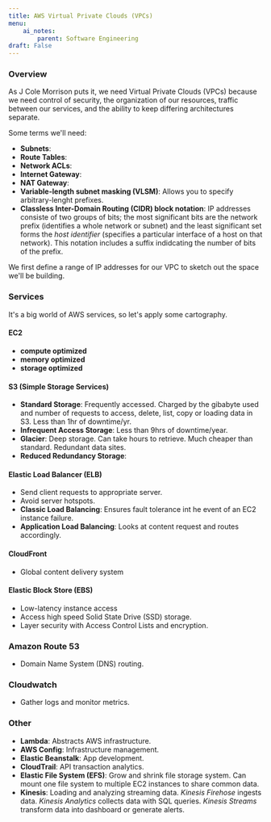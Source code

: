 ```yaml
---
title: AWS Virtual Private Clouds (VPCs)
menu:
    ai_notes:
        parent: Software Engineering
draft: False
---
```

### Overview

As J Cole Morrison puts it, we need Virtual Private Clouds (VPCs) because we need control
of security, the organization of our resources, traffic between our services, and the ability
to keep differing architectures separate. 

Some terms we'll need:
* **Subnets**:
* **Route Tables**:
* **Network ACLs**:
* **Internet Gateway**:
* **NAT Gateway**:
* **Variable-length subnet masking (VLSM)**: Allows you to specify arbitrary-lenght prefixes.
* **Classless Inter-Domain Routing (CIDR) block notation**: IP addresses consiste 
of two groups of bits; the most significant bits are the network prefix (identifies a 
whole network or subnet) and the least significant set forms the *host identifier* 
(specifies a particular interface of a host on that network). This notation includes
a suffix indidcating the number of bits of the prefix.

We first define a range of IP addresses for our VPC to sketch out the space we'll be building.

### Services
It's a big world of AWS services, so let's apply some cartography.

#### EC2

* **compute optimized**
* **memory optimized**
* **storage optimized**

#### S3 (Simple Storage Services)

* **Standard Storage**: Frequently accessed. Charged by the gibabyte used and
number of requests to access, delete, list, copy or loading data in S3. Less
than 1hr of downtime/yr.
* **Infrequent Access Storage**: Less than 9hrs of downtime/year.
* **Glacier**: Deep storage. Can take hours to retrieve. Much cheaper than standard.
Redundant data sites. 
* **Reduced Redundancy Storage**:

#### Elastic Load Balancer (ELB)

* Send client requests to appropriate server.
* Avoid server hotspots.
* **Classic Load Balancing**: Ensures fault tolerance int he event of an EC2 instance failure.
* **Application Load Balancing**: Looks at content request and routes accordingly. 

#### CloudFront

* Global content delivery system

#### Elastic Block Store (EBS)

* Low-latency instance access
* Access high speed Solid State Drive (SSD) storage.
* Layer security with Access Control Lists and encryption. 

### Amazon Route 53

* Domain Name System (DNS) routing.

### Cloudwatch

* Gather logs and monitor metrics.

### Other

* **Lambda**: Abstracts AWS infrastructure. 
* **AWS Config**: Infrastructure management.
* **Elastic Beanstalk**: App development.
* **CloudTrail**: API transaction analytics.
* **Elastic File System (EFS)**: Grow and shrink file storage system. Can mount one file system
to multiple EC2 instances to share common data.
* **Kinesis**: Loading and analyzing streaming data. *Kinesis Firehose* ingests data. 
*Kinesis Analytics* collects data with SQL queries. *Kinesis Streams* transform data into 
dashboard or generate alerts. 



